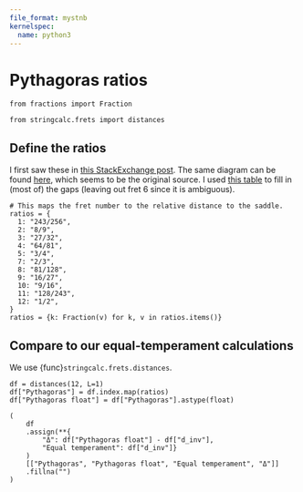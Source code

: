 ```yaml
---
file_format: mystnb
kernelspec:
  name: python3
---
```


# Pythagoras ratios

```{code-cell} ipython3
from fractions import Fraction

from stringcalc.frets import distances
```

## Define the ratios

I first saw these in [this StackExchange post](https://music.stackexchange.com/questions/93731/does-guitar-fret-spacing-solely-depend-on-the-length-of-the-string).
The same diagram can be found [here](https://passyworldofmathematics.com/guitar-mathematics/), which seems to be the original source.
I used [this table](https://en.wikipedia.org/wiki/Pythagorean_tuning#Method) to fill in (most of) the gaps (leaving out fret 6 since it is ambiguous).

```{code-cell} ipython3
# This maps the fret number to the relative distance to the saddle.
ratios = {
  1: "243/256",
  2: "8/9",
  3: "27/32",
  4: "64/81",
  5: "3/4",
  7: "2/3",
  8: "81/128",
  9: "16/27",
  10: "9/16",
  11: "128/243",
  12: "1/2",
}
ratios = {k: Fraction(v) for k, v in ratios.items()}
```

## Compare to our equal-temperament calculations

We use {func}`stringcalc.frets.distances`.

```{code-cell} ipython3
df = distances(12, L=1)
df["Pythagoras"] = df.index.map(ratios)
df["Pythagoras float"] = df["Pythagoras"].astype(float)

(
    df
    .assign(**{
        "Δ": df["Pythagoras float"] - df["d_inv"],
        "Equal temperament": df["d_inv"]}
    )
    [["Pythagoras", "Pythagoras float", "Equal temperament", "Δ"]]
    .fillna("")
)
```
